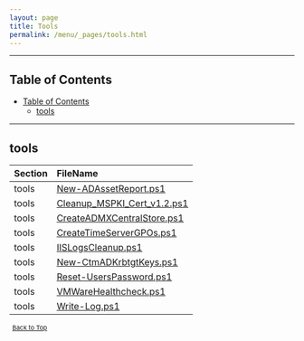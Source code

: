 ```yaml
---
layout: page
title: Tools
permalink: /menu/_pages/tools.html
---
```


---

## Table of Contents

- [Table of Contents](#table-of-contents)
  - [tools](#tools)

---

## tools

| Section | FileName                                                                 |
| :------ | :----------------------------------------------------------------------- |
| tools   | [New-ADAssetReport.ps1](/_posts/tools/New-ADAssetReportGUI/)             |
| tools   | [Cleanup\_MSPKI\_Cert\_v1.2.ps1](/_posts/tools/Cleanup_MSPKI_Cert_v1.2/) |
| tools   | [CreateADMXCentralStore.ps1](/_posts/tools/CreateADMXCentralStore/)      |
| tools   | [CreateTimeServerGPOs.ps1](/_posts/tools/CreateTimeServerGPOs/)          |
| tools   | [IISLogsCleanup.ps1](/_posts/tools/IISLogsCleanup/)                      |
| tools   | [New-CtmADKrbtgtKeys.ps1](/_posts/tools/New-CtmADKrbtgtKeys/)            |
| tools   | [Reset-UsersPassword.ps1](/_posts/tools/Reset-UsersPassword/)            |
| tools   | [VMWareHealthcheck.ps1](/_posts/tools/VMWareHealthcheck/)                |
| tools   | [Write-Log.ps1](/_posts/tools/Write-Log/)                                |

<span style="font-size:11px;"><a href="#"><i class="fas fa-caret-up" aria-hidden="true" style="color: white; margin-right:5px;"></i>Back to Top</a></span>
